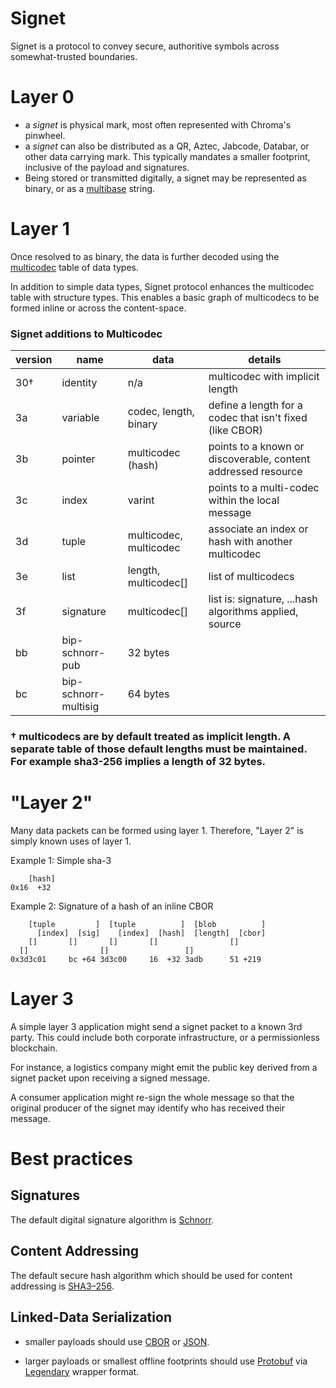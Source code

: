 # Signet

Signet is a protocol to convey secure, authoritive symbols across somewhat-trusted boundaries.

# Layer 0

* a *signet* is physical mark, most often represented with Chroma's pinwheel.
* a *signet* can also be distributed as a QR, Aztec, Jabcode, Databar, or other data carrying mark. This typically mandates a smaller footprint, inclusive of the payload and signatures.
* Being stored or transmitted digitally, a signet may be represented as binary, or as a [multibase](https://github.com/multiformats/multibase/blob/master/multibase.csv) string.
 
# Layer 1

Once resolved to as binary, the data is further decoded using the [multicodec](https://github.com/multiformats/multicodec/blob/master/table.csv) table of data types.

In addition to simple data types, Signet protocol enhances the multicodec table with structure types. This enables a basic graph of multicodecs to be formed inline or across the content-space.

### Signet additions to Multicodec
| version | name | data | details |
| ------- | ------ | ----------- | --- |
| 30†   | identity | n/a | multicodec with implicit length |
| 3a    | variable | codec, length, binary | define a length for a codec that isn't fixed (like CBOR) |
| 3b    | pointer | multicodec (hash) | points to a known or discoverable, content addressed resource |
| 3c    | index | varint | points to a multi-codec within the local message |
| 3d    | tuple | multicodec, multicodec | associate an index or hash with another multicodec |
| 3e    | list | length, multicodec[] | list of multicodecs |
| 3f    | signature | multicodec[] | list is: signature, ...hash algorithms applied, source |
| bb    | bip-schnorr-pub | 32 bytes |
| bc    | bip-schnorr-multisig | 64 bytes |

### † multicodecs are by default treated as implicit length. A separate table of those default lengths must be maintained. For example sha3-256 implies a length of 32 bytes.

# "Layer 2"

Many data packets can be formed using layer 1. Therefore, "Layer 2" is simply known uses of layer 1.

Example 1: Simple sha-3
```
    [hash]
0x16  +32
```

Example 2: Signature of a hash of an inline CBOR
```
    [tuple         ]  [tuple          ]  [blob          ]
      [index]  [sig]    [index]  [hash]  [length]  [cbor]
    []       []       []       []                []
  []                []                 []        
0x3d3c01     bc +64 3d3c00     16  +32 3adb      51 +219
```

# Layer 3

A simple layer 3 application might send a signet packet to a known 3rd party. This could include both corporate infrastructure, or a permissionless blockchain.

For instance, a logistics company might emit the public key derived from a signet packet upon receiving a signed message.

A consumer application might re-sign the whole message so that the original producer of the signet may identify who has received their message.

# Best practices

## Signatures

The default digital signature algorithm is [Schnorr](https://en.wikipedia.org/wiki/Schnorr_signature).

## Content Addressing

The default secure hash algorithm which should be used for content addressing is [SHA3–256](https://en.wikipedia.org/wiki/SHA-3).

## Linked-Data Serialization

- smaller payloads should use [CBOR](https://cbor.io/) or [JSON](https://github.com/mirkokiefer/canonical-json).

- larger payloads or smallest offline footprints should use [Protobuf](https://developers.google.com/protocol-buffers) via [Legendary](https://github.com/ChromaPDX/legendary) wrapper format.